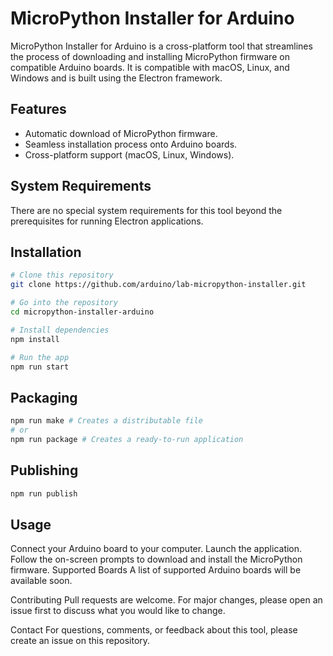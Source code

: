 # MicroPython Installer for Arduino

MicroPython Installer for Arduino is a cross-platform tool that streamlines the process of downloading and installing MicroPython firmware on compatible Arduino boards. It is compatible with macOS, Linux, and Windows and is built using the Electron framework.

## Features
- Automatic download of MicroPython firmware.
- Seamless installation process onto Arduino boards.
- Cross-platform support (macOS, Linux, Windows).

## System Requirements
There are no special system requirements for this tool beyond the prerequisites for running Electron applications.

## Installation

```bash
# Clone this repository
git clone https://github.com/arduino/lab-micropython-installer.git

# Go into the repository
cd micropython-installer-arduino

# Install dependencies
npm install

# Run the app
npm run start
```

## Packaging

```bash
npm run make # Creates a distributable file
# or
npm run package # Creates a ready-to-run application
```

## Publishing

```bash
npm run publish
```

## Usage
Connect your Arduino board to your computer.
Launch the application.
Follow the on-screen prompts to download and install the MicroPython firmware.
Supported Boards
A list of supported Arduino boards will be available soon.

Contributing
Pull requests are welcome. For major changes, please open an issue first to discuss what you would like to change.

Contact
For questions, comments, or feedback about this tool, please create an issue on this repository.